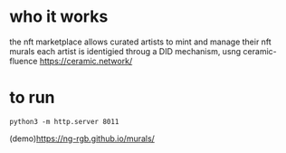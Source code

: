 # who it works
the nft marketplace allows curated artists to mint and manage their nft murals
each artist  is identigied throug a DID mechanism, usng ceramic- fluence
https://ceramic.network/


# to run
```
python3 -m http.server 8011
```

(demo)<https://ng-rgb.github.io/murals/>

